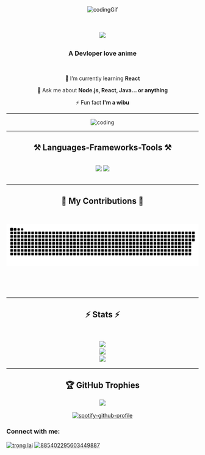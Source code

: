 

 <div align="center">
 <img height=300 width=2000 src="https://user-images.githubusercontent.com/109351602/202650321-7f4da361-f98f-4345-8df4-adf352a11322.gif" alt="codingGif" />
 </div>
<h1 align="center">
    <img src="https://readme-typing-svg.herokuapp.com/?font=Righteous&size=35&center=true&vCenter=true&width=500&height=70&duration=4000&lines=Hi+There...!;+I'm+Baon!;+I'm+a+developer;+Love+anime..." />
</h1>

<h3 align="center">A Devloper love anime</h3>

<br/>

<div align="center" >
    
 🌱 I’m currently learning **React**

💬 Ask me about **Node.js, React, Java... or anything**

⚡ Fun fact **I'm a wibu**
 </div>
 <hr/>
 <div align="center">
 <img  src="https://steamuserimages-a.akamaihd.net/ugc/90470964761468233/EBE96184DD5BD1AFD12E7550B87CE0E24D9772AB/?imw=5000&imh=5000&ima=fit&impolicy=Letterbox&imcolor=%23000000&letterbox=false" alt="coding" />
 </div>
 <hr/>
<h2 align="center">⚒️ Languages-Frameworks-Tools ⚒️</h2>
<br/>
<div align="center">
    <img src="https://skillicons.dev/icons?i=react,bootstrap,mui,html,css,vscode,github,git,postman" />
    <img src="https://skillicons.dev/icons?i=nodejs,javascript,express,java,mysql" /><br>
</div>

<br/>
<hr/>

<div align="center">
<h2>🐍 My Contributions 🐍</h2>
<br>
 
![snake animation](https://github.com/NguyenQuanBao/NguyenQuanBao/blob/output/github-contribution-grid-snake.svg)

<br/><br/><br/>
</div>

<hr/>

<h2 align="center">⚡ Stats ⚡</h2>
<br>
<div align=center>
 
![](https://github-readme-stats.vercel.app/api?username=NguyenQuanBao&theme=dark&hide_border=false&include_all_commits=false&count_private=false)<br/>
![](https://github-readme-streak-stats.herokuapp.com/?user=NguyenQuanBao&theme=dark&hide_border=false)<br/>
![](https://github-readme-stats.vercel.app/api/top-langs/?username=NguyenQuanBao&theme=dark&hide_border=false&include_all_commits=false&count_private=false&layout=compact)

<div>

<hr/>
<h2 align="center">🏆 GitHub Trophies</h2>

![](https://github-profile-trophy.vercel.app/?username=NguyenQuanBao&theme=radical&no-frame=false&no-bg=true&margin-w=4)


[![spotify-github-profile](https://spotify-recently-played-readme.vercel.app/api?user=314a2ziu6w625nnz25pbl2qiyh4a&unique={true|1|on|yes})](https://github.com/kittinan/spotify-github-profile)
<div width=390>
  <h3 align="left">Connect with me:</h3>
<p align="left">
<a href="https://fb.com/trọng lại" target="blank"><img align="center" src="https://raw.githubusercontent.com/rahuldkjain/github-profile-readme-generator/master/src/images/icons/Social/facebook.svg" alt="trọng lại" height="30" width="40" /></a>
<a href="https://discord.gg/885402295603449887" target="blank"><img align="center" src="https://raw.githubusercontent.com/rahuldkjain/github-profile-readme-generator/master/src/images/icons/Social/discord.svg" alt="885402295603449887" height="30" width="40" /></a>
</p>
</div>

   
</div>


 
  
</div>


<br/>
